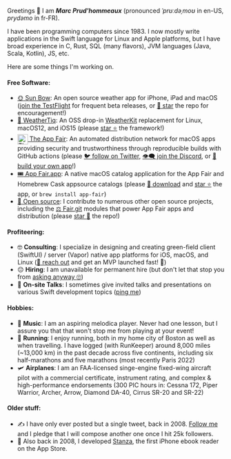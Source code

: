 Greetings :vulcan_salute: I am ***Marc Prud'hommeaux*** (pronounced *ˈprʊːdəˌmoʊ* in en-US, *prydəmo* in fr-FR)<!-- and Miss Jackson if you're nasty -->. 

I have been programming computers since 1983. <!-- O.G. --> I now mostly write applications in the Swift language for Linux and Apple platforms, but I have broad experience in C, Rust, SQL (many flavors), JVM languages (Java, Scala, Kotlin), JS, etc. <!-- and All. That. Jazz. -->

Here are some things I'm working on.

#### Free Software: <!-- Virtue time! -->

* [:sun_with_face: Sun Bow](https://github.com/Sun-Bow): An open source weather app for iPhone, iPad and macOS ([join the TestFlight](https://testflight.apple.com/join/IrPLgy5Q) for frequent beta releases, or [:smiling_face_with_three_hearts: star](https://github.com/Sun-Bow/App) the repo for encouragement!)
* [:rainbow: WeatherTiq](https://github.com/tiqtiq/WeatherTiq): An OSS drop-in [WeatherKit](https://developer.apple.com/documentation/weatherkit) replacement for Linux, macOS12, and iOS15 (please [star :star:](https://github.com/tiqtiq/WeatherTiq) the framework!)
* [<img alt="The App Fair icon" align="center" style="width: 24px;" src="https://appfair.net/appfair-icon.svg" /> The App Fair](https://appfair.net): An automated distribution network for macOS apps providing security and trustworthiness through reproducible builds with GitHub actions (please [:bird: follow on Twitter](https://twitter.com/theappfair), [:eye_speech_bubble: join the Discord](http://discord.gg/R4bFP8qpw7), or [:dizzy: build your own app](https://appfair.net/#quick-start)!)
* [:tickets: App Fair.app](https://appfair.app): A native macOS catalog application for the App Fair and Homebrew Cask appsource catalogs (please [:gem: download](https://github.com/App-Fair/App/releases/latest/download/App-Fair-macOS.zip) and [star :star:](https://github.com/App-Fair/App) the app, or `brew install app-fair`)
* [:gift_heart: Open source](https://github.com/marcprux): I contribute to numerous other open source projects, including the [:balance_scale: Fair.git](https://github.com/fair-ground/Fair/) modules that power App Fair apps and distribution (please [star :star_struck:](https://github.com/fair-ground/Fair) the repo!)

#### Profiteering: <!-- Oh man, I am wicked broke! -->

 * :nerd_face: **Consulting**: I specialize in designing and creating green-field client (SwiftUI) / server (Vapor) native app platforms for iOS, macOS, and Linux ([:call_me_hand: reach out](mailto:marc@prux.org) and get an MVP launched fast! :rocket:) <!-- Seriously, like you'll have a beta in a week or two. -->
 * :pensive: **Hiring**: I am unavailable for permanent hire (but don't let that stop you from [asking anyway :roll_eyes:](https://www.linkedin.com/in/marcprux/)) <!-- If we must. -->
 * :monocle_face: **On-site Talks**: I sometimes give invited talks and presentations on various Swift development topics ([ping me](https://signal.me/#u/marcprux)) <!-- Send me some jucy tidbits! -->
  
#### Hobbies:

* :musical_keyboard: **Music**: I am an aspiring melodica player. Never had one lesson, but I assure you that that won't stop me from playing at your event! <!-- and ruining it -->
* :running: **Running**: I enjoy running, both in my home city of Boston as well as when travelling. I have logged (with RunKeeper) around 8,000 miles (~13,000 km) in the past decade across five continents, including six half-marathons and five marathons (most recently Paris 2022) <!-- This signals that I am healthy. -->
* :small_airplane: **Airplanes**: I am an FAA-licensed singe-engine fixed-wing aircraft pilot with a commercial certificate, instrument rating, and complex & high-performance endorsements (300 PIC hours in: Cessna 172, Piper Warrior, Archer, Arrow, Diamond DA-40, Cirrus SR-20 and SR-22) <!-- Trustworthiness and attention to detail! -->

#### Older stuff:

* :writing_hand: I have only ever posted but a single tweet, back in 2008. [Follow me](https://twitter.com/marcprux) and I pledge that I will compose another one once I hit 25k followers. <!-- Last time I checked, I had 46 followers. -->
* :open_book: Also back in 2008, I developed [Stanza](https://web.archive.org/web/20111206101048/http://www.lexcycle.com/), the first iPhone ebook reader on the App Store. <!-- I'll tell that story someday. -->

